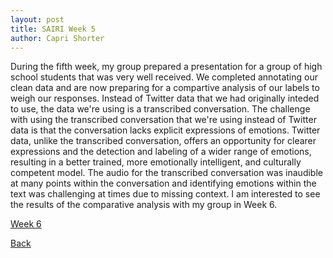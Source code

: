 ```yaml
---
layout: post
title: SAIRI Week 5
author: Capri Shorter
---
```


During the fifth week, my group prepared a presentation for a group of high school students that was very well received. 
We completed annotating our clean data and are now preparing for a compartive analysis of our labels to weigh our responses. 
Instead of Twitter data that we had originally inteded to use, the data we're using is a transcribed conversation. The challenge 
with using the transcribed conversation that we're using instead of Twitter data is that the conversation lacks explicit expressions 
of emotions. Twitter data, unlike the transcribed conversation, offers an opportunity for clearer expressions and the detection and 
labeling of a wider range of emotions, resulting in a better trained, more emotionally intelligent, and culturally competent model.
The audio for the transcribed conversation was inaudible at many points within the conversation and identifying emotions within 
the text was challenging at times due to missing context. I am interested to see the results of the comparative analysis with my
group in Week 6.

[Week 6](./week6.md)


[Back](./)

